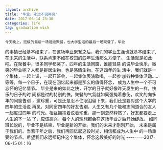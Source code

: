 ```yaml
---
layout: archive
title: "毕业，永远不说再见"
date: 2017-06-14 23:30
categories: life
tag: graduation wish
---
```


	今天晚上，班级的最后一场班级聚餐，也大学生活的最后一场聚餐了，毕业
的事情已经基本结束了，在这场毕业聚餐之后，我们的学业生涯也就基本结束了,
在未来的生活中，联系肯定不如在校园的四年生活那么方便了。
	生活就是如此吧。在聚餐中，很多同学都哭了，四年的生活同窗，谁能轻易
的说毕业快乐，微笑的毕业呢？人都是群居生物，也是感情生物，在这四年的生
活中，我们就是一个集体，一起上课，一起开班会，一起集体表演歌唱，一起参
加各种集体活动.....等等，每一个日子，在现在回忆起来都是那么的值得怀念，
成为人生中一个不可忘怀的记忆情节。
	毕业是来的如此之快，开学的日子就好像昨天发生的一样，快乐的日子的时
间都是过的特别的快。聚餐的气氛就如同强掩着悲伤，欢笑的向多年的同窗告别
，道珍重，可是还是忍不住眼泪留下来，我们还是要对这个大学的四年的生活说
再见，对同窗四年的好友告别，人生又有几个能和志同道合的友人一起度过四年
的时光。相互拥抱着说着珍重，那一刻忽然释然了，好友都要走上人生的下一站
了，应该高兴，每个人的理想都会在这场毕业之后开始绽放。
	如同班长说的，毕业不是结束，毕业是新的开始。我们的未来才刚刚开始，
未来是属于我们的。当若干年之后，我们再回忆起这段时光，相信都成为人生中
的一场重要的节点。希望我们永远都记住这个集体，怀念这段美好的时光
	                                                     	---------2017-06-15 01：16
